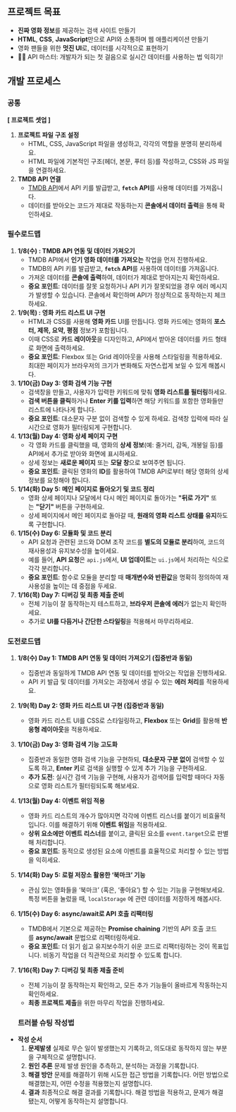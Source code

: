 
## 프로젝트 목표
- **진짜 영화 정보**를 제공하는 검색 사이트 만들기
- **HTML**, **CSS**, **JavaScript**만으로 API와 소통하며 웹 애플리케이션 만들기
- 영화 팬들을 위한 **멋진 UI**로, 데이터를 시각적으로 표현하기
- 🦸‍♂️ API 마스터: 개발자가 되는 첫 걸음으로 실시간 데이터를 사용하는 법 익히기!

## 개발 프로세스
### 공통
**[ 프로젝트 셋업 ]**

1. **프로젝트 파일 구조 설정**
    - HTML, CSS, JavaScript 파일을 생성하고, 각각의 역할을 분명히 분리하세요.
    - HTML 파일에 기본적인 구조(헤더, 본문, 푸터 등)를 작성하고, CSS와 JS 파일을 연결하세요.
2. **TMDB API 연결**
    - [TMDB API](https://developer.themoviedb.org/reference/intro/getting-started)에서 API 키를 발급받고, **`fetch` API**를 사용해 데이터를 가져옵니다.
    - 데이터를 받아오는 코드가 제대로 작동하는지 **콘솔에서 데이터 출력**을 통해 확인하세요.

    
### 필수로드맵
1. **1/8(수) : TMDB API 연동 및 데이터 가져오기**
    - TMDB API에서 **인기 영화 데이터를 가져오는** 작업을 먼저 진행하세요.
    - TMDB의 API 키를 발급받고, **`fetch` API**를 사용하여 데이터를 가져옵니다.
    - 가져온 데이터를 **콘솔에 출력**하여, 데이터가 제대로 받아지는지 확인하세요.
    - **중요 포인트**: 데이터를 잘못 요청하거나 API 키가 잘못되었을 경우 에러 메시지가 발생할 수 있습니다. 콘솔에서 확인하며 API가 정상적으로 동작하는지 체크하세요.
2. **1/9(목) : 영화 카드 리스트 UI 구현**
    - HTML과 CSS를 사용해 **영화 카드** UI를 만듭니다. 영화 카드에는 영화의 **포스터, 제목, 요약, 평점** 정보가 포함됩니다.
    - 이때 CSS로 **카드 레이아웃**을 디자인하고, API에서 받아온 데이터를 카드 형태로 화면에 출력하세요.
    - **중요 포인트**: Flexbox 또는 Grid 레이아웃을 사용해 스타일링을 적용하세요. 최대한 페이지가 브라우저의 크기가 변화해도 자연스럽게 보일 수 있게 해봅시다.
3. **1/10(금) Day 3: 영화 검색 기능 구현**
    - 검색창을 만들고, 사용자가 입력한 키워드에 맞춰 **영화 리스트를 필터링**하세요.
    - **검색 버튼을 클릭**하거나 **Enter 키를 입력**하면 해당 키워드를 포함한 영화들만 리스트에 나타나게 합니다.
    - **중요 포인트**: 대소문자 구분 없이 검색할 수 있게 하세요. 검색창 입력에 따라 실시간으로 영화가 필터링되게 구현합니다.
4. **1/13(월) Day 4: 영화 상세 페이지 구현**
    - 각 영화 카드를 클릭했을 때, 영화의 **상세 정보**(예: 줄거리, 감독, 개봉일 등)를 API에서 추가로 받아와 화면에 표시하세요.
    - 상세 정보는 **새로운 페이지** 또는 **모달 창**으로 보여주면 됩니다.
    - **중요 포인트**: 클릭된 영화의 **ID**를 활용하여 TMDB API로부터 해당 영화의 상세 정보를 요청해야 합니다.
5. **1/14(화) Day 5: 메인 페이지로 돌아오기 및 코드 정리**
    - 영화 상세 페이지나 모달에서 다시 메인 페이지로 돌아가는 **"뒤로 가기"** 또는 **"닫기"** 버튼을 구현하세요.
    - 상세 페이지에서 메인 페이지로 돌아갈 때, **원래의 영화 리스트 상태를 유지**하도록 구현합니다.
6. **1/15(수) Day 6: 모듈화 및 코드 분리**
    - API 요청과 관련된 코드와 DOM 조작 코드를 **별도의 모듈로 분리**하여, 코드의 재사용성과 유지보수성을 높이세요.
    - 예를 들어, **API 요청**은 `api.js`에서, **UI 업데이트**는 `ui.js`에서 처리하는 식으로 각각 분리합니다.
    - **중요 포인트**: 함수로 모듈을 분리할 때 **매개변수와 반환값**을 명확히 정의하여 재사용성을 높이는 데 중점을 두세요.
7. **1/16(목) Day 7: 디버깅 및 최종 제출 준비**
    - 전체 기능이 잘 동작하는지 테스트하고, **브라우저 콘솔에 에러**가 없는지 확인하세요.
    - 추가로 **UI를 다듬거나 간단한 스타일링**을 적용해서 마무리하세요.

### 도전로드맵
1. **1/8(수) Day 1: TMDB API 연동 및 데이터 가져오기 (집중반과 동일)**
    - 집중반과 동일하게 TMDB API 연동 및 데이터를 받아오는 작업을 진행하세요.
    - API 키 발급 및 데이터를 가져오는 과정에서 생길 수 있는 **에러 처리**를 적용하세요.
2. **1/9(목) Day 2: 영화 카드 리스트 UI 구현 (집중반과 동일)**
    - 영화 카드 리스트 UI를 CSS로 스타일링하고, **Flexbox** 또는 **Grid**를 활용해 **반응형 레이아웃**을 적용하세요.
3. **1/10(금) Day 3: 영화 검색 기능 고도화**
    - 집중반과 동일한 영화 검색 기능을 구현하되, **대소문자 구분 없이** 검색할 수 있도록 하고, **Enter 키**로 검색을 실행할 수 있게 추가 기능을 구현하세요.
    - **추가 도전**: 실시간 검색 기능을 구현해, 사용자가 검색어를 입력할 때마다 자동으로 영화 리스트가 필터링되도록 해보세요.
4. **1/13(월) Day 4: 이벤트 위임 적용**
    - 영화 카드 리스트의 개수가 많아지면 각각에 이벤트 리스너를 붙이기 비효율적입니다. 이를 해결하기 위해 **이벤트 위임**을 적용하세요.
    - **상위 요소에만 이벤트 리스너**를 붙이고, 클릭된 요소를 `event.target`으로 판별해 처리합니다.
    - **중요 포인트**: 동적으로 생성된 요소에 이벤트를 효율적으로 처리할 수 있는 방법을 익히세요.
5. **1/14(화) Day 5: 로컬 저장소 활용한 ‘북마크’ 기능**
    - 관심 있는 영화들을 ‘북마크’ (혹은, ‘좋아요’) 할 수 있는 기능을 구현해보세요. 특정 버튼을 눌렀을 때, `localStorage` 에 관련 데이터를 저장하게 해봅시다.
6. **1/15(수) Day 6: async/await로 API 호출 리팩터링**
    - TMDB에서 기본으로 제공하는 **Promise chaining** 기반의 API 호출 코드를 **async/await** 문법으로 리팩터링하세요.
    - **중요 포인트**: 더 읽기 쉽고 유지보수하기 쉬운 코드로 리팩터링하는 것이 목표입니다. 비동기 작업을 더 직관적으로 처리할 수 있도록 합니다.
7. **1/16(목) Day 7: 디버깅 및 최종 제출 준비**
    - 전체 기능이 잘 동작하는지 확인하고, 모든 추가 기능들이 올바르게 작동하는지 확인하세요.
    - **최종 프로젝트 제출**을 위한 마무리 작업을 진행하세요.


    ### 트러블 슈팅 작성법

- **작성 순서**
    1. **문제발생** 
    실제로 무슨 일이 발생했는지 기록하고, 의도대로 동작하지 않는 부분을 구체적으로 설명합니다.
    2. **원인 추론**
    문제 발생 원인을 추측하고, 분석하는 과정을 기록합니다.
    3. **해결 방안** 
    문제를 해결하기 위해 시도한 접근 방법을 기록합니다. 어떤 방법으로 해결했는지, 어떤 수정을 적용했는지 설명합니다.
    4. **결과**
    최종적으로 해결 결과를 기록합니다. 해결 방법을 적용하고, 문제가 해결 됐는지, 어떻게 동작하는지 설명합니다.

